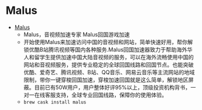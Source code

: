 # Malus
- [Malus](https://getmalus.com/)
  -  Malus，音视频加速专家 Malus回国游戏加速
  - 开始使用Malus来加速访问中国的音视频和网站，简单快速好用，帮你解锁优酷B站腾讯视频等国内各种服务.Malus回国加速器致力于帮助海外华人和留学生提供加速中国大陆音视频的服务，可以在海外流畅使用中国的网站和音视频服务，提供专业稳定的全球回国线路和回国节点。也能突破优酷、爱奇艺、腾讯视频、B站、QQ音乐、网易云音乐等主流网站的地域限制，带你一键穿梭回国加速，穿梭加速回国就是这么简单，解锁地区屏蔽。目前已有50W用户，用户整体好评95%以上，顶级投资机构背书，一对一在线客服支持，全球专业回国线路，保障你的使用体验。
  - `brew cask install malus`
